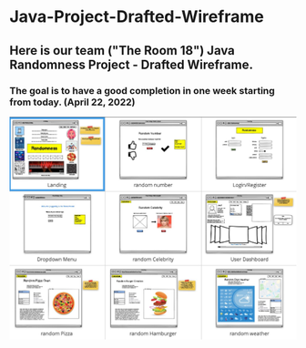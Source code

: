 # Java-Project-Drafted-Wireframe

## Here is our team ("The Room 18") Java Randomness Project - Drafted Wireframe.
### The goal is to have a good completion in one week starting from today. (April 22, 2022)

![alt text](https://github.com/michaelnlay/Java-Project-Drafted-Wireframe/blob/main/random.JPG?raw=true)

